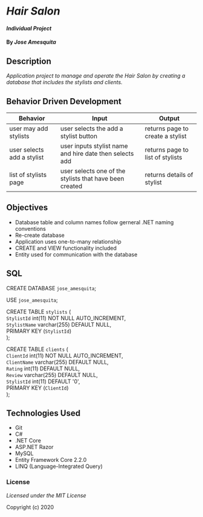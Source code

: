 # _Hair Salon_

#### _Individual Project_

#### By _Jose Amesquita_

## Description

_Application project to manage and operate the Hair Salon by creating a database that includes the stylists and clients._

## Behavior Driven Development
| Behavior | Input | Output |
|----|----|-----|
| user may add stylists | user selects the add a stylist button | returns page to create a stylist |
| user selects add a stylist | user inputs stylist name and hire date then selects add | returns page to list of stylists | 
| list of stylists page | user selects one of the stylists that have been created | returns details of stylist |

## Objectives 

* Database table and column names follow gerneral .NET naming conventions
* Re-create database
* Application uses one-to-many relationship
* CREATE and VIEW functionality included 
* Entity used for communication with the database

## SQL

CREATE DATABASE `jose_amesquita`;

USE `jose_amesquita`;

CREATE TABLE `stylists` (  
  `StylistId` int(11) NOT NULL AUTO_INCREMENT,  
  `StylistName` varchar(255) DEFAULT NULL,  
  PRIMARY KEY (`StylistId`)  
);

CREATE TABLE `clients` (  
  `ClientId` int(11) NOT NULL AUTO_INCREMENT,  
  `ClientName` varchar(255) DEFAULT NULL,   
  `Rating` int(11) DEFAULT NULL,  
  `Review` varchar(255) DEFAULT NULL,  
  `StylistId` int(11) DEFAULT '0',  
  PRIMARY KEY (`ClientId`)  
);

## Technologies Used

* Git
* C#
* .NET Core
* ASP.NET Razor
* MySQL
* Entity Framework Core 2.2.0
* LINQ (Language-Integrated Query)

### License

*Licensed under the MIT License*

Copyright (c) 2020
